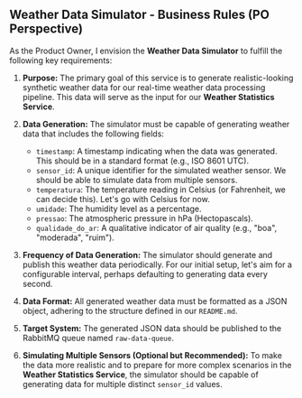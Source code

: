 ## Weather Data Simulator - Business Rules (PO Perspective)

As the Product Owner, I envision the **Weather Data Simulator** to fulfill the following key requirements:

1.  **Purpose:** The primary goal of this service is to generate realistic-looking synthetic weather data for our real-time weather data processing pipeline. This data will serve as the input for our **Weather Statistics Service**.

2.  **Data Generation:** The simulator must be capable of generating weather data that includes the following fields:
    * `timestamp`: A timestamp indicating when the data was generated. This should be in a standard format (e.g., ISO 8601 UTC).
    * `sensor_id`: A unique identifier for the simulated weather sensor. We should be able to simulate data from multiple sensors.
    * `temperatura`: The temperature reading in Celsius (or Fahrenheit, we can decide this). Let's go with Celsius for now.
    * `umidade`: The humidity level as a percentage.
    * `pressao`: The atmospheric pressure in hPa (Hectopascals).
    * `qualidade_do_ar`: A qualitative indicator of air quality (e.g., "boa", "moderada", "ruim").

3.  **Frequency of Data Generation:** The simulator should generate and publish this weather data periodically. For our initial setup, let's aim for a configurable interval, perhaps defaulting to generating data every second.

4.  **Data Format:** All generated weather data must be formatted as a JSON object, adhering to the structure defined in our `README.md`.

5.  **Target System:** The generated JSON data should be published to the RabbitMQ queue named `raw-data-queue`.

6.  **Simulating Multiple Sensors (Optional but Recommended):** To make the data more realistic and to prepare for more complex scenarios in the **Weather Statistics Service**, the simulator should be capable of generating data for multiple distinct `sensor_id` values.